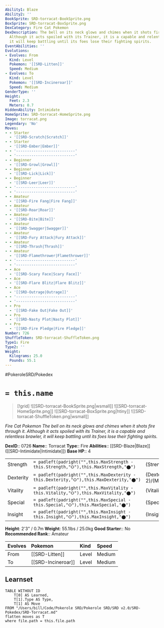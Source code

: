 ```yaml
---
Ability1: Blaze
Ability2: ''
BookSprite: SRD-torracat-BookSprite.png
BoxSprite: SRD-torracat-BoxSprite.png
DexCategory: Fire Cat Pokemon
DexDescription: The bell on its neck glows and chimes when it shots fire through it.
  Although it acts spoiled with its Trainer, it is a capable and relentless brawler,
  it will keep battling until its foes lose their fighting spirits.
EventAbilities: ''
Evolutions:
- Evolves: From
  Kind: Level
  Pokemon: '[[SRD-Litten]]'
  Speed: Medium
- Evolves: To
  Kind: Level
  Pokemon: '[[SRD-Incineroar]]'
  Speed: Medium
GenderType: ''
Height:
  Feet: 2.3
  Meters: 0.7
HiddenAbility: Intimidate
HomeSprite: SRD-torracat-HomeSprite.png
Image: torracat.png
Legendary: 'No'
Moves:
- - Starter
  - '[[SRD-Scratch|Scratch]]'
- - Starter
  - '[[SRD-Ember|Ember]]'
- - '---------------------------'
  - '---------------------------'
- - Beginner
  - '[[SRD-Growl|Growl]]'
- - Beginner
  - '[[SRD-Lick|Lick]]'
- - Beginner
  - '[[SRD-Leer|Leer]]'
- - '---------------------------'
  - '---------------------------'
- - Amateur
  - '[[SRD-Fire Fang|Fire Fang]]'
- - Amateur
  - '[[SRD-Roar|Roar]]'
- - Amateur
  - '[[SRD-Bite|Bite]]'
- - Amateur
  - '[[SRD-Swagger|Swagger]]'
- - Amateur
  - '[[SRD-Fury Attack|Fury Attack]]'
- - Amateur
  - '[[SRD-Thrash|Thrash]]'
- - Amateur
  - '[[SRD-Flamethrower|Flamethrower]]'
- - '---------------------------'
  - '---------------------------'
- - Ace
  - '[[SRD-Scary Face|Scary Face]]'
- - Ace
  - '[[SRD-Flare Blitz|Flare Blitz]]'
- - Ace
  - '[[SRD-Outrage|Outrage]]'
- - '---------------------------'
  - '---------------------------'
- - Pro
  - '[[SRD-Fake Out|Fake Out]]'
- - Pro
  - '[[SRD-Nasty Plot|Nasty Plot]]'
- - Pro
  - '[[SRD-Fire Pledge|Fire Pledge]]'
Number: 726
ShuffleToken: SRD-torracat-ShuffleToken.png
Type1: Fire
Type2: ''
Weight:
  Kilograms: 25.0
  Pounds: 55.1
---
```


#PokeroleSRD/Pokedex

# `= this.name`

> [!grid]
> ![[SRD-torracat-BookSprite.png|wsmall]]
> ![[SRD-torracat-HomeSprite.png]]
> ![[SRD-torracat-BoxSprite.png|htiny]]
> ![[SRD-torracat-ShuffleToken.png|wsmall]]


*Fire Cat Pokemon*
*The bell on its neck glows and chimes when it shots fire through it. Although it acts spoiled with its Trainer, it is a capable and relentless brawler, it will keep battling until its foes lose their fighting spirits.*

**DexID**:: 0726
**Name**:: Torracat
**Type**:: Fire
**Abilities**:: [[SRD-Blaze|Blaze]] ([[SRD-Intimidate|Intimidate]])
**Base HP**:: 4

|           |                                                                                        |                                          |
| --------- | -------------------------------------------------------------------------------------- | ---------------------------------------- |
| Strength  | `= padleft(padright("",this.MaxStrength - this.Strength,"⭘"),this.MaxStrength,"⬤")`    | (Strength::2)/(MaxStrength::5)   |
| Dexterity | `= padleft(padright("",this.MaxDexterity - this.Dexterity,"⭘"),this.MaxDexterity,"⬤")` | (Dexterity:: 2)/(MaxDexterity::5) |
| Vitality  | `= padleft(padright("",this.MaxVitality - this.Vitality,"⭘"),this.MaxVitality,"⬤")`    | (Vitality::2)/(MaxVitality::4)   |
| Special   | `= padleft(padright("",this.MaxSpecial - this.Special,"⭘"),this.MaxSpecial,"⬤")`       | (Special::2)/(MaxSpecial::5)     |
| Insight   | `= padleft(padright("",this.MaxInsight - this.Insight,"⭘"),this.MaxInsight,"⬤")`       | (Insight::2)/(MaxInsight::4)     |

**Height**: 2'3" / 0.7m
**Weight**: 55.1lbs / 25.0kg
**Good Starter**:: No
**Recommended Rank**:: Amateur

| Evolves   | Pokemon            | Kind   | Speed   |
|:----------|:-------------------|:-------|:--------|
| From      | [[SRD-Litten]]     | Level  | Medium  |
| To        | [[SRD-Incineroar]] | Level  | Medium  |

## Learnset

```dataview
TABLE WITHOUT ID
    T[0] AS Learned,
    T[1].Type AS Type,
    T[1] AS Move
FROM "/Users/bill/Code/Pokerole SRD/Pokerole SRD/SRD v2.0/SRD-Pokedex/SRD-Torracat.md"
flatten moves as T
where file.path = this.file.path
```
